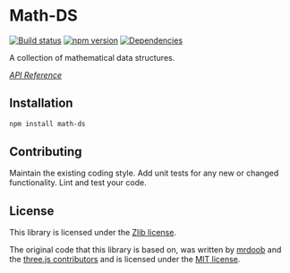 # Math-DS

[![Build status](https://travis-ci.org/vanruesc/math-ds.svg?branch=master)](https://travis-ci.org/vanruesc/math-ds)
[![npm version](https://badge.fury.io/js/math-ds.svg)](http://badge.fury.io/js/math-ds)
[![Dependencies](https://david-dm.org/vanruesc/math-ds.svg?branch=master)](https://david-dm.org/vanruesc/math-ds)

A collection of mathematical data structures.

*[API Reference](http://vanruesc.github.io/math-ds/docs)*


## Installation

```sh
npm install math-ds
``` 


## Contributing

Maintain the existing coding style. Add unit tests for any new or changed functionality. Lint and test your code.


## License

This library is licensed under the [Zlib license](https://github.com/vanruesc/math-ds/blob/master/LICENSE.md).

The original code that this library is based on, was written by [mrdoob](http://mrdoob.com) and the
[three.js contributors](https://github.com/mrdoob/three.js/graphs/contributors)
and is licensed under the [MIT license](https://github.com/mrdoob/three.js/blob/master/LICENSE).
